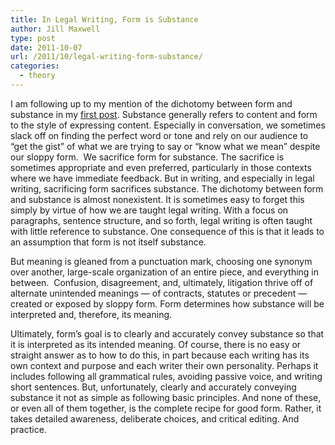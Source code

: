 ```yaml
---
title: In Legal Writing, Form is Substance
author: Jill Maxwell
type: post
date: 2011-10-07
url: /2011/10/legal-writing-form-substance/
categories:
  - theory
---
```

I am following up to my mention of the dichotomy between form and substance in my [first post][1]. Substance generally refers to content and form to the style of expressing content. Especially in conversation, we sometimes slack off on finding the perfect word or tone and rely on our audience to “get the gist” of what we are trying to say or “know what we mean” despite our sloppy form.  We sacrifice form for substance. The sacrifice is sometimes appropriate and even preferred, particularly in those contexts where we have immediate feedback. But in writing, and especially in legal writing, sacrificing form sacrifices substance. The dichotomy between form and substance is almost nonexistent. It is sometimes easy to forget this simply by virtue of how we are taught legal writing. With a focus on paragraphs, sentence structure, and so forth, legal writing is often taught with little reference to substance. One consequence of this is that it leads to an assumption that form is not itself substance.

But meaning is gleaned from a punctuation mark, choosing one synonym over another, large-scale organization of an entire piece, and everything in between.  Confusion, disagreement, and, ultimately, litigation thrive off of alternate unintended meanings &#8212; of contracts, statutes or precedent &#8212; created or exposed by sloppy form. Form determines how substance will be interpreted and, therefore, its meaning.

Ultimately, form’s goal is to clearly and accurately convey substance so that it is interpreted as its intended meaning. Of course, there is no easy or straight answer as to how to do this, in part because each writing has its own context and purpose and each writer their own personality. Perhaps it includes following all grammatical rules, avoiding passive voice, and writing short sentences. But, unfortunately, clearly and accurately conveying substance it not as simple as following basic principles. And none of these, or even all of them together, is the complete recipe for good form. Rather, it takes detailed awareness, deliberate choices, and critical editing. And practice.

 [1]: http://www.jillmaxwell.com/2011/09/inaugural-post-realizing-legal-writing/ "(inaugural post) Realizing Legal Writing"
